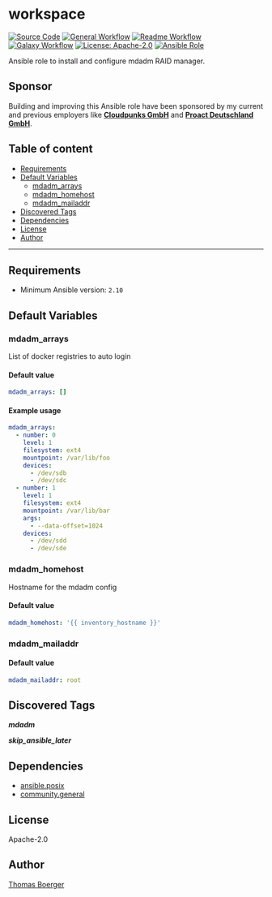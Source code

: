 # workspace

[![Source Code](https://img.shields.io/badge/github-source%20code-blue?logo=github&logoColor=white)](https://github.com/rolehippie/mdadm)
[![General Workflow](https://github.com/rolehippie/mdadm/actions/workflows/general.yml/badge.svg)](https://github.com/rolehippie/mdadm/actions/workflows/general.yml)
[![Readme Workflow](https://github.com/rolehippie/mdadm/actions/workflows/docs.yml/badge.svg)](https://github.com/rolehippie/mdadm/actions/workflows/docs.yml)
[![Galaxy Workflow](https://github.com/rolehippie/mdadm/actions/workflows/galaxy.yml/badge.svg)](https://github.com/rolehippie/mdadm/actions/workflows/galaxy.yml)
[![License: Apache-2.0](https://img.shields.io/github/license/rolehippie/mdadm)](https://github.com/rolehippie/mdadm/blob/master/LICENSE)
[![Ansible Role](https://img.shields.io/badge/role-rolehippie.mdadm-blue)](https://galaxy.ansible.com/rolehippie/mdadm)

Ansible role to install and configure mdadm RAID manager.

## Sponsor

Building and improving this Ansible role have been sponsored by my current and previous employers like **[Cloudpunks GmbH](https://cloudpunks.de)** and **[Proact Deutschland GmbH](https://www.proact.eu)**.

## Table of content

- [Requirements](#requirements)
- [Default Variables](#default-variables)
  - [mdadm_arrays](#mdadm_arrays)
  - [mdadm_homehost](#mdadm_homehost)
  - [mdadm_mailaddr](#mdadm_mailaddr)
- [Discovered Tags](#discovered-tags)
- [Dependencies](#dependencies)
- [License](#license)
- [Author](#author)

---

## Requirements

- Minimum Ansible version: `2.10`

## Default Variables

### mdadm_arrays

List of docker registries to auto login

#### Default value

```YAML
mdadm_arrays: []
```

#### Example usage

```YAML
mdadm_arrays:
  - number: 0
    level: 1
    filesystem: ext4
    mountpoint: /var/lib/foo
    devices:
      - /dev/sdb
      - /dev/sdc
  - number: 1
    level: 1
    filesystem: ext4
    mountpoint: /var/lib/bar
    args:
      - --data-offset=1024
    devices:
      - /dev/sdd
      - /dev/sde
```

### mdadm_homehost

Hostname for the mdadm config

#### Default value

```YAML
mdadm_homehost: '{{ inventory_hostname }}'
```

### mdadm_mailaddr

#### Default value

```YAML
mdadm_mailaddr: root
```

## Discovered Tags

**_mdadm_**

**_skip_ansible_later_**

## Dependencies

- [ansible.posix](https://github.com/ansible-collections/ansible.posix)
- [community.general](https://github.com/ansible-collections/community.general)

## License

Apache-2.0

## Author

[Thomas Boerger](https://github.com/tboerger)
